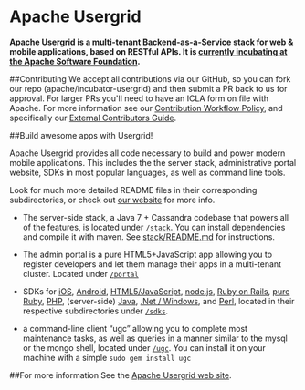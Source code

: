 Apache Usergrid
===============

**Apache Usergrid is a multi-tenant Backend-as-a-Service stack for web & mobile applications, based on RESTful APIs. It is [currently incubating at the Apache Software Foundation](http://usergrid.incubator.apache.org/).**

##Contributing
We accept all contributions via our GitHub, so you can fork our repo (apache/incubator-usergrid) and then submit a PR back to us for approval. For larger PRs you'll need to have an ICLA form on file with Apache. For more information see our [Contribution Workflow Policy](https://cwiki.apache.org/confluence/display/usergrid/Usergrid+Contribution+Workflow), and specifically our [External Contributors Guide](https://cwiki.apache.org/confluence/display/usergrid/Usergrid+External+Contributors+Guide).

##Build awesome apps with Usergrid!

Apache Usergrid provides all code necessary to build and power modern mobile applications.  This includes the the server stack, administrative portal website, SDKs in most popular languages, as well as command line tools. 

Look for much more detailed README files in their corresponding subdirectories, or check out [our website](http://usergrid.incubator.apache.org/) for more info.

* The server-side stack, a Java 7 + Cassandra codebase that powers all of the features, is located under [`/stack`](stack). You can install dependencies and compile it with maven. See [stack/README.md](stack#requirements) for instructions.

* The admin portal is a pure HTML5+JavaScript app allowing you to register developers and let them manage their apps in a multi-tenant cluster. Located under [`/portal`](portal)

* SDKs for [iOS](sdks/ios), [Android](sdks/android), [HTML5/JavaScript](sdks/html5-javascript), [node.js](sdks/nodejs), [Ruby on Rails](ruby-on-rails), [pure Ruby](sdks/ruby), [PHP](sdks/php), (server-side) [Java](sdks/java), [.Net / Windows](sdks/dotnet), and [Perl](sdks/perl), located in their respective subdirectories under [`/sdks`](sdks).

* a command-line client “ugc” allowing you to complete most maintenance tasks, as well as queries in a manner similar to the mysql or the mongo shell, located under [`/ugc`](ugc). You can install it on your machine with a simple `sudo gem install ugc`

##For more information
See the [Apache Usergrid web site](http://usergrid.incubator.apache.org/).

